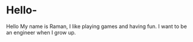 # Hello-

Hello My name is Raman, I like playing games and having fun. I want to be an engineer when I grow up.
